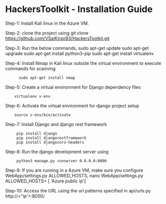 # HackersToolkit - Installation Guide

Step-1: Install Kali linux in the Azure VM.

Step-2: clone the project using 
        git clone https://github.com/VSaiKiran93/HackersToolkit.git

Step-3: Run the below commands,
        sudo apt-get update
        sudo apt-get upgrade
        sudo apt-get install python3-pip
        sudo apt-get install virtualenv
        
Step-4: Install Nmap in Kali linux outside the virtual environment to execute commands for scanning

          sudo apt-get install nmap
        
Step-5: Create a virtual environment for Django dependency files

        virtualenv v-env
        
 Step-6: Activate the virtual environment for django project setup
 
        source v-env/bin/activate
 
 Step-7: Install Django and django rest framework
 
         pip install django
         pip install djangorestframework
         pip install djangocors-headers
         
 Step-8: Run the django development server using 
 
         python3 manage.py runserver 0.0.0.0:8000
         
 Step-9: If you are running in a Azure VM, make sure you configure WebApp/settings.py ALLOWED_HOSTS,
         nano WebApp/settings.py
         ALLOWED_HOSTS= [ 'Azure public ip']
     
 Step-10: Access the URL using the url patterns specified in api/urls.py
         http://<"ip'>:8000/
